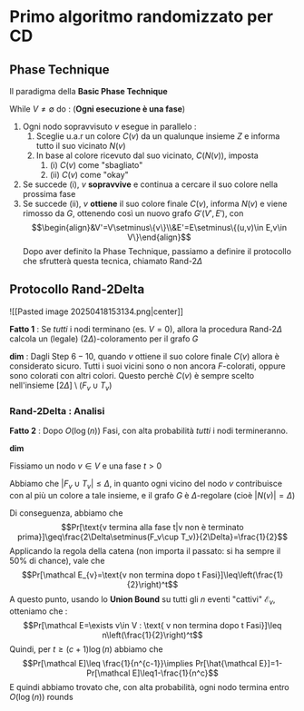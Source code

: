 
# Primo algoritmo randomizzato per CD
## Phase Technique

Il paradigma della **Basic Phase Technique**

While $V\neq\emptyset$ do : (**Ogni esecuzione è una fase**)
1. Ogni nodo sopravvisuto $v$ esegue in parallelo :
	1. Sceglie u.a.r un colore $C(v)$ da un qualunque insieme $Z$ e informa tutto il suo vicinato $N(v)$
	2. In base al colore ricevuto dal suo vicinato, $C(N(v))$, imposta 
		1. (i) $C(v)$ come "sbagliato"
		2. (ii) $C(v)$ come "okay"
2. Se succede (i), $v$ **sopravvive** e continua a cercare il suo colore nella prossima fase
3. Se succede (ii), $v$ **ottiene** il suo colore finale $C(v)$, informa $N(v)$ e viene rimosso da $G$, ottenendo così un nuovo grafo $G'(V',E')$, con $$\begin{align}&V'=V\setminus\{v\}\\&E'=E\setminus\{(u,v)\in E,v\in V\}\end{align}$$
Dopo aver definito la Phase Technique, passiamo a definire il protocollo che sfrutterà questa tecnica, chiamato Rand-$2\Delta$
## Protocollo Rand-2Delta

![[Pasted image 20250418153134.png|center]]

**Fatto 1** : Se *tutti* i nodi terminano (es. $V=0$), allora la procedura Rand-$2\Delta$ calcola un (legale) $(2\Delta)$-coloramento per il grafo $G$

**dim** :
Dagli Step $6-10$, quando $v$ ottiene il suo colore finale $C(v)$ allora è considerato sicuro.
Tutti i suoi vicini sono o non ancora $F$-colorati, oppure sono colorati con altri colori. 
Questo perchè $C(v)$ è sempre scelto nell'insieme $[2\Delta]\setminus(F_v\cup T_v)$ 

### Rand-2Delta : Analisi

**Fatto 2** : Dopo $O(\log(n))$ Fasi, con alta probabilità *tutti* i nodi termineranno.

**dim**

Fissiamo un nodo $v\in V$ e una fase $t\gt0$

Abbiamo che $|F_v\cup T_v|\leq\Delta$, in quanto ogni vicino del nodo $v$ contribuisce con al più un colore a tale insieme, e il grafo $G$ è $\Delta$-regolare (cioè $|N(v)|=\Delta$)

Di conseguenza, abbiamo che 
$$Pr[\text{v termina alla fase t|v non è terminato prima}]\geq\frac{2\Delta\setminus(F_v\cup T_v)}{2\Delta}=\frac{1}{2}$$
Applicando la regola della catena (non importa il passato: si ha sempre il $50\%$ di chance), vale che 
$$Pr[\mathcal E_{v}=\text{v non termina dopo t Fasi}]\leq\left(\frac{1}{2}\right)^t$$
A questo punto, usando lo **Union Bound** su tutti gli $n$ eventi "cattivi" $\mathcal E_v$, otteniamo che : $$Pr[\mathcal E=\exists v\in V : \text{ v non termina dopo t Fasi}]\leq n\left(\frac{1}{2}\right)^t$$
Quindi, per $t\geq(c+1)\log(n)$ abbiamo che $$Pr[\mathcal E]\leq \frac{1}{n^{c-1}}\implies Pr[\hat{\mathcal E}]=1-Pr[\mathcal E]\leq1-\frac{1}{n^c}$$
E quindi abbiamo trovato che, con alta probabilità, ogni nodo termina entro $O(\log(n))$ rounds


